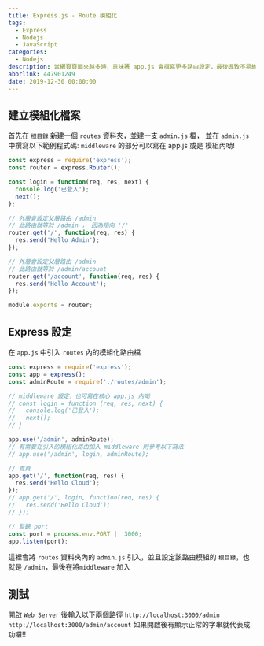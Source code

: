 ```yaml
---
title: Express.js - Route 模組化
tags:
  - Express
  - Nodejs
  - JavaScript
categories:
  - Nodejs
description: 當網頁頁面來越多時，意味著 app.js 會撰寫更多路由設定，最後導致不易維護，本篇就來介紹如何將 Route 模組化吧!!
abbrlink: 447901249
date: 2019-12-30 00:00:00
---
```

## 建立模組化檔案
首先在 `根目錄` 新建一個 `routes` 資料夾，並建一支 `admin.js` 檔，
並在 `admin.js` 中撰寫以下範例程式碼:
`middleware` 的部分可以寫在 app.js 或是 模組內呦!
``` JavaScript
const express = require('express');
const router = express.Router();

const login = function(req, res, next) {
  console.log('已登入');
  next();
};

// 外層會設定父層路由 /admin
// 此路由就等於 /admin ， 因為指向 '/'
router.get('/', function(req, res) {
  res.send('Hello Admin');
});

// 外層會設定父層路由 /admin
// 此路由就等於 /admin/account
router.get('/account', function(req, res) {
  res.send('Hello Account');
});

module.exports = router;
```

## Express 設定
在 `app.js` 中引入 `routes` 內的模組化路由檔
``` JavaScript
const express = require('express');
const app = express();
const adminRoute = require('./routes/admin');

// middleware 設定，也可寫在核心 app.js 內呦
// const login = function (req, res, next) {
//   console.log('已登入');
//   next();
// }

app.use('/admin', adminRoute);
// 有需要在引入的模組化路由加入 middleware 則參考以下寫法
// app.use('/admin', login, adminRoute); 

// 首頁
app.get('/', function(req, res) {
  res.send('Hello Cloud');
});
// app.get('/', login, function(req, res) {
//   res.send('Hello Cloud');
// });

// 監聽 port
const port = process.env.PORT || 3000;
app.listen(port);
```
這裡會將 `routes` 資料夾內的 `admin.js` 引入，並且設定該路由模組的 `根目錄`，也就是 `/admin`，最後在將`middleware` 加入

## 測試
開啟 `Web Server` 後輸入以下兩個路徑
`http://localhost:3000/admin`
`http://localhost:3000/admin/account`
如果開啟後有顯示正常的字串就代表成功囉!!